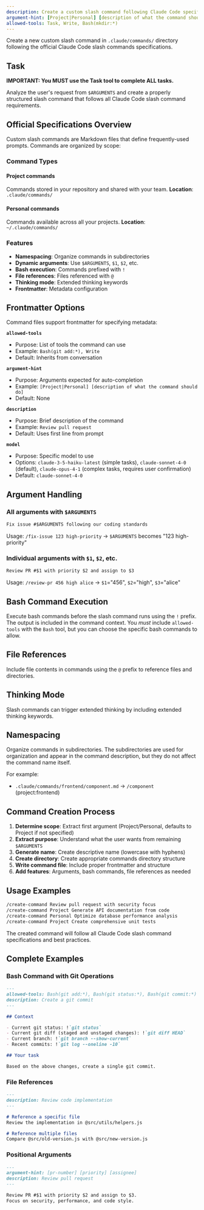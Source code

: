 ```yaml
---
description: Create a custom slash command following Claude Code specifications
argument-hint: [Project|Personal] [description of what the command should do]
allowed-tools: Task, Write, Bash(mkdir:*)
---
```


Create a new custom slash command in `.claude/commands/` directory following the official Claude Code slash commands specifications.

## Task

**IMPORTANT: You MUST use the Task tool to complete ALL tasks.**

Analyze the user's request from `$ARGUMENTS` and create a properly structured slash command that follows all Claude Code slash command requirements.

## Official Specifications Overview

Custom slash commands are Markdown files that define frequently-used prompts. Commands are organized by scope:

### Command Types

#### Project commands
Commands stored in your repository and shared with your team.
**Location**: `.claude/commands/`

#### Personal commands
Commands available across all your projects.
**Location**: `~/.claude/commands/`

### Features

- **Namespacing**: Organize commands in subdirectories
- **Dynamic arguments**: Use `$ARGUMENTS`, `$1`, `$2`, etc.
- **Bash execution**: Commands prefixed with ``!``
- **File references**: Files referenced with ``@``
- **Thinking mode**: Extended thinking keywords
- **Frontmatter**: Metadata configuration

## Frontmatter Options

Command files support frontmatter for specifying metadata:

**`allowed-tools`**
- Purpose: List of tools the command can use
- Example: `Bash(git add:*), Write`
- Default: Inherits from conversation

**`argument-hint`**
- Purpose: Arguments expected for auto-completion
- Example: `[Project|Personal] [description of what the command should do]`
- Default: None

**`description`**
- Purpose: Brief description of the command
- Example: `Review pull request`
- Default: Uses first line from prompt

**`model`**
- Purpose: Specific model to use
- Options: `claude-3-5-haiku-latest` (simple tasks), `claude-sonnet-4-0` (default), `claude-opus-4-1` (complex tasks, requires user confirmation)
- Default: `claude-sonnet-4-0`

## Argument Handling

### All arguments with `$ARGUMENTS`
```markdown
Fix issue #$ARGUMENTS following our coding standards
```
Usage: `/fix-issue 123 high-priority` → `$ARGUMENTS` becomes "123 high-priority"

### Individual arguments with `$1`, `$2`, etc.
```markdown
Review PR #$1 with priority $2 and assign to $3
```
Usage: `/review-pr 456 high alice` → `$1`="456", `$2`="high", `$3`="alice"

## Bash Command Execution

Execute bash commands before the slash command runs using the ``!`` prefix. The output is included in the command context. You *must* include `allowed-tools` with the `Bash` tool, but you can choose the specific bash commands to allow.

## File References

Include file contents in commands using the `@` prefix to reference files and directories.

## Thinking Mode

Slash commands can trigger extended thinking by including extended thinking keywords.

## Namespacing

Organize commands in subdirectories. The subdirectories are used for organization and appear in the command description, but they do not affect the command name itself.

For example:
- `.claude/commands/frontend/component.md` → `/component` (project:frontend)

## Command Creation Process

1. **Determine scope**: Extract first argument (Project/Personal, defaults to Project if not specified)
2. **Extract purpose**: Understand what the user wants from remaining `$ARGUMENTS`
3. **Generate name**: Create descriptive name (lowercase with hyphens)
4. **Create directory**: Create appropriate commands directory structure
5. **Write command file**: Include proper frontmatter and structure
6. **Add features**: Arguments, bash commands, file references as needed

## Usage Examples

```bash
/create-command Review pull request with security focus
/create-command Project Generate API documentation from code
/create-command Personal Optimize database performance analysis
/create-command Project Create comprehensive unit tests
```

The created command will follow all Claude Code slash command specifications and best practices.

## Complete Examples

### Bash Command with Git Operations

```markdown
---
allowed-tools: Bash(git add:*), Bash(git status:*), Bash(git commit:*)
description: Create a git commit
---

## Context

- Current git status: !`git status`
- Current git diff (staged and unstaged changes): !`git diff HEAD`
- Current branch: !`git branch --show-current`
- Recent commits: !`git log --oneline -10`

## Your task

Based on the above changes, create a single git commit.
```

### File References

```markdown
---
description: Review code implementation
---

# Reference a specific file
Review the implementation in @src/utils/helpers.js

# Reference multiple files
Compare @src/old-version.js with @src/new-version.js
```

### Positional Arguments

```markdown
---
argument-hint: [pr-number] [priority] [assignee]
description: Review pull request
---

Review PR #$1 with priority $2 and assign to $3.
Focus on security, performance, and code style.
```
